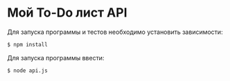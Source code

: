 # Мой To-Do лист API

Для запуска программы и тестов необходимо установить зависимости:

```bash
$ npm install
```

Для запуска программы ввести:

```bash
$ node api.js
```
